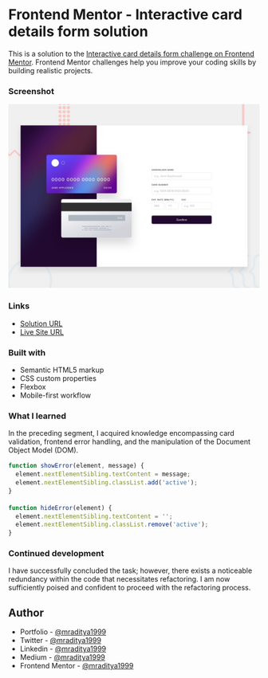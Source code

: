 # Frontend Mentor - Interactive card details form solution

This is a solution to the [Interactive card details form challenge on Frontend Mentor](https://www.frontendmentor.io/challenges/interactive-card-details-form-XpS8cKZDWw). Frontend Mentor challenges help you improve your coding skills by building realistic projects.

### Screenshot

[![Design preview for the Interactive card details form coding challenge](./design/desktop-preview.jpg)](https://fm-29-interactive-card-details-form.netlify.app)

### Links

- [Solution URL](https://www.frontendmentor.io/solutions/interactive-card-details-form-izltW3Oga0)
- [Live Site URL](https://fm-29-interactive-card-details-form.netlify.app)

### Built with

- Semantic HTML5 markup
- CSS custom properties
- Flexbox
- Mobile-first workflow

### What I learned

In the preceding segment, I acquired knowledge encompassing card validation, frontend error handling, and the manipulation of the Document Object Model (DOM).

```js
function showError(element, message) {
  element.nextElementSibling.textContent = message;
  element.nextElementSibling.classList.add('active');
}

function hideError(element) {
  element.nextElementSibling.textContent = '';
  element.nextElementSibling.classList.remove('active');
}
```

### Continued development

I have successfully concluded the task; however, there exists a noticeable redundancy within the code that necessitates refactoring. I am now sufficiently poised and confident to proceed with the refactoring process.

## Author

- Portfolio - [@mraditya1999](https://adityayadav-dev.netlify.app/)
- Twitter - [@mraditya1999](https://twitter.com/mraditya1999)
- Linkedin - [@mraditya1999](https://www.linkedin.com/in/mraditya1999/)
- Medium - [@mraditya1999](https://medium.com/@mraditya1999)
- Frontend Mentor - [@mraditya1999](https://www.frontendmentor.io/profile/Aditya-oss-creator)
